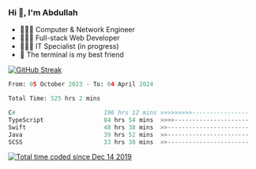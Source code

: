 <h3>Hi 👋, I'm Abdullah</h3>

- 👷🏼‍♂️ Computer & Network Engineer
- 👨🏻‍💻 Full-stack Web Developer
- 👨🏻‍💻 IT Specialist (in progress)
- 🖤 The terminal is my best friend

[![GitHub Streak](https://streak-stats.demolab.com?user=al3bad&theme=transparent&date_format=j%20M%5B%20Y%5D)](https://git.io/streak-stats)

<!--START_SECTION:waka-->

```python
From: 05 October 2023 - To: 04 April 2024

Total Time: 525 hrs 2 mins

C#                         196 hrs 12 mins >>>>>>>>>----------------   36.99 %
TypeScript                 84 hrs 54 mins  >>>>---------------------   16.00 %
Swift                      48 hrs 38 mins  >>-----------------------   09.17 %
Java                       39 hrs 52 mins  >>-----------------------   07.52 %
SCSS                       33 hrs 38 mins  >>-----------------------   06.34 %
```

<!--END_SECTION:waka-->

<p>
  <a href="https://wakatime.com/@ce2a2aac-0d6b-4d65-b864-8a4bcaf12967"><img src="https://wakatime.com/badge/user/ce2a2aac-0d6b-4d65-b864-8a4bcaf12967.svg" alt="Total time coded since Dec 14 2019" /></a>
</p>
